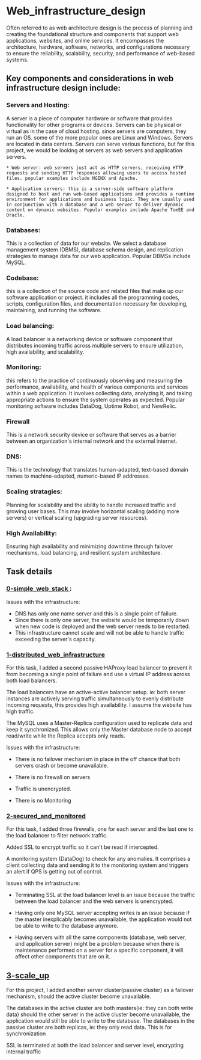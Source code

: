 # Web_infrastructure_design
Often referred to as web architecture design is the process of planning and creating the foundational structure and components that support web applications, websites, and online services. It encompasses the architecture, hardware, software, networks, and configurations necessary to ensure the reliability, scalability, security, and performance of web-based systems.

## Key components and considerations in web infrastructure design include:

 ### Servers and Hosting: 
A server is a piece of computer hardware or software that provides functionality for other programs or devices. Servers can be physical or virtual as in the case of cloud hosting. since servers are computers, they run an OS. some of the more popular ones are Linux and Windows. Servers are located in data centers. Servers can serve various functions, but for this project, we would be looking at servers as web servers and application servers.
    
    * Web server: web servers just act as HTTP servers, receiving HTTP requests and sending HTTP responses allowing users to access hosted files. popular examples include NGINX and Apache.
   
    * Application servers: this is a server-side software platform designed to host and run web-based applications and provides a runtime environment for applications and business logic. They are usually used in conjunction with a database and a web server to deliver dynamic content on dynamic websites. Popular examples include Apache TomEE and Oracle.

### Databases:
 This is a collection of data for our website. We select a database management system (DBMS), database schema design, and replication strategies to manage data for our web application. Popular DBMSs include MySQL.

### Codebase:
 this is a collection of the source code and related files that make up our software application or project. it includes all the programming codes, scripts, configuration files, and documentation necessary for developing, maintaining, and running the software. 

 ### Load balancing:
 A load balancer is a networking device or software component that distributes incoming traffic across multiple servers to ensure utilization, high availability, and scalability. 

 ### Monitoring:
 this refers to the practice of continuously observing and measuring the performance, availability, and health of various components and services within a web application. It involves collecting data, analyzing it, and taking appropriate actions to ensure the system operates as expected. Popular monitoring software includes DataDog, Uptime Robot, and NewRelic.

 ### Firewall
This is a network security device or software that serves as a barrier between an organization's internal network and the external internet.

### DNS:
This is the technology that translates human-adapted, text-based domain names to machine-adapted, numeric-based IP addresses.

### Scaling stratagies: 
Planning for scalability and the ability to handle increased traffic and growing user bases. This may involve horizontal scaling (adding more servers) or vertical scaling (upgrading server resources).

### High Availability:
Ensuring high availability and minimizing downtime through failover mechanisms, load balancing, and resilient system architecture.


## Task details
### [0-simple_web_stack ](https://github.com/2oothpick/alx-system_engineering-devops/blob/master/0x09-web_infrastructure_design/0-simple_web_stack "github"):
Issues with the infrastructure:
* DNS has only one name server and this is a single point of failure.
* Since there is only one server, the website would be temporarily down when new code is deployed and the web server needs to be restarted.
* This infrastructure cannot scale and will not be able to handle traffic exceeding the server's capacity.

### [1-distributed_web_infrastructure](https://github.com/2oothpick/alx-system_engineering-devops/blob/master/0x09-web_infrastructure_design/1-distributed_web_infrastructure)

For this task, I added a second passive HAProxy load balancer to prevent it from becoming a single point of failure and use a virtual IP address across both load balancers.

The load balancers have an active-active balancer setup. ie: both server instances are actively serving traffic simultaneously to evenly distribute incoming requests, this provides high availability. 
I assume the website has high traffic.

The MySQL uses a Master-Replica configuration used to replicate data and keep it synchronized. This allows only the Master database node to accept read/write while the Replica accepts only reads.

Issues with the infrastructure:
* There is no failover mechanism in place in the off chance that both servers crash or become unavailable.

* There is no firewall on servers

* Traffic is unencrypted.

* There is no Monitoring

### [2-secured_and_monitored](https://github.com/2oothpick/alx-system_engineering-devops/blob/master/0x09-web_infrastructure_design/2-secured_and_monitored_web_infrastructure)
For this task, I added three firewalls, one for each server and the last one to the load balancer to filter network traffic.

Added SSL to encrypt traffic so it can't be read if intercepted.

A monitoring system (DataDog) to check for any anomalies. It comprises a client collecting data and sending it to the monitoring system and triggers an alert if QPS is getting out of control.

Issues with the infrastructure:
* Terminating SSL at the load balancer level is an issue  because the traffic between the load balancer and the web servers is unencrypted.

* Having only one MySQL server accepting writes is an issue because if the master inexplicably becomes unavailable, the application would not be able to write to the database anymore.

* Having servers with all the same components (database, web server, and application server) might be a problem because when there is maintenance performed on a server for a specific component, it will affect other components that are on it.

## [3-scale_up](https://github.com/2oothpick/alx-system_engineering-devops/blob/master/0x09-web_infrastructure_design/3-scale_up)
For this project, I added another server cluster(passive cluster) as a failover mechanism, should the active cluster become unavailable.

The databases in the active cluster are both masters(ie: they can both write data) should the other server in the active cluster become unavailable, the application would still be able to write to the database.
The databases in the passive cluster are both replicas, ie: they only read data. This is for synchronization

SSL is terminated at both the load balancer and server level, encrypting internal traffic

